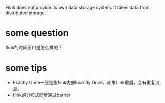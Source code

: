 Flink does not provide its own data storage system. It takes data from distributed storage.


# some question
flink的时间窗口是怎么样的？


# some tips
* Exactly Once一般是指flink内部Exactly Once，如果flink重启，会有重复消息。
* flink的分布式同步通过barrier
